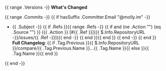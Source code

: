 {{ range .Versions -}}
**What's Changed**

{{ range .Commits -}}
{{ if hasSuffix .Committer.Email "@molly.im" -}}
* {{ .Subject -}}
{{ if .Refs }}{{ range .Refs -}}
{{ if and (ne .Action "") (eq .Source "") }} ({{ .Action }} [#{{ .Ref }}]({{ $.Info.RepositoryURL -}}/issues/{{ .Ref -}})){{ end -}}
{{ end }}{{ end }}
{{ end -}}
{{ end }}
**Full Changelog**: {{ if .Tag.Previous }}{{ $.Info.RepositoryURL }}/compare/{{ .Tag.Previous.Name }}...{{ .Tag.Name }}{{ else }}{{ .Tag.Name }}{{ end }}

{{ end -}}
